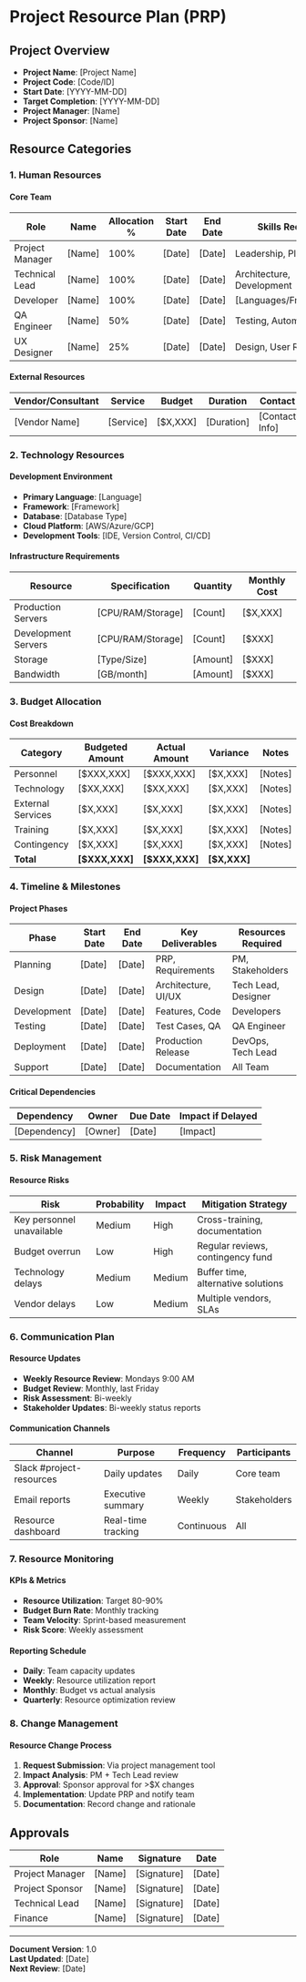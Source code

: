 # Project Resource Plan (PRP)

## Project Overview
- **Project Name**: [Project Name]
- **Project Code**: [Code/ID]
- **Start Date**: [YYYY-MM-DD]
- **Target Completion**: [YYYY-MM-DD]
- **Project Manager**: [Name]
- **Project Sponsor**: [Name]

## Resource Categories

### 1. Human Resources
#### Core Team
| Role | Name | Allocation % | Start Date | End Date | Skills Required |
|------|------|--------------|------------|----------|-----------------|
| Project Manager | [Name] | 100% | [Date] | [Date] | Leadership, Planning |
| Technical Lead | [Name] | 100% | [Date] | [Date] | Architecture, Development |
| Developer | [Name] | 100% | [Date] | [Date] | [Languages/Frameworks] |
| QA Engineer | [Name] | 50% | [Date] | [Date] | Testing, Automation |
| UX Designer | [Name] | 25% | [Date] | [Date] | Design, User Research |

#### External Resources
| Vendor/Consultant | Service | Budget | Duration | Contact |
|-------------------|---------|--------|----------|---------|
| [Vendor Name] | [Service] | [$X,XXX] | [Duration] | [Contact Info] |

### 2. Technology Resources
#### Development Environment
- **Primary Language**: [Language]
- **Framework**: [Framework]
- **Database**: [Database Type]
- **Cloud Platform**: [AWS/Azure/GCP]
- **Development Tools**: [IDE, Version Control, CI/CD]

#### Infrastructure Requirements
| Resource | Specification | Quantity | Monthly Cost |
|----------|---------------|----------|--------------|
| Production Servers | [CPU/RAM/Storage] | [Count] | [$X,XXX] |
| Development Servers | [CPU/RAM/Storage] | [Count] | [$XXX] |
| Storage | [Type/Size] | [Amount] | [$XXX] |
| Bandwidth | [GB/month] | [Amount] | [$XXX] |

### 3. Budget Allocation
#### Cost Breakdown
| Category | Budgeted Amount | Actual Amount | Variance | Notes |
|----------|-----------------|---------------|----------|--------|
| Personnel | [$XXX,XXX] | [$XXX,XXX] | [$X,XXX] | [Notes] |
| Technology | [$XX,XXX] | [$XX,XXX] | [$X,XXX] | [Notes] |
| External Services | [$X,XXX] | [$X,XXX] | [$X,XXX] | [Notes] |
| Training | [$X,XXX] | [$X,XXX] | [$X,XXX] | [Notes] |
| Contingency | [$X,XXX] | [$X,XXX] | [$X,XXX] | [Notes] |
| **Total** | **[$XXX,XXX]** | **[$XXX,XXX]** | **[$X,XXX]** | |

### 4. Timeline & Milestones
#### Project Phases
| Phase | Start Date | End Date | Key Deliverables | Resources Required |
|-------|------------|----------|------------------|-------------------|
| Planning | [Date] | [Date] | PRP, Requirements | PM, Stakeholders |
| Design | [Date] | [Date] | Architecture, UI/UX | Tech Lead, Designer |
| Development | [Date] | [Date] | Features, Code | Developers |
| Testing | [Date] | [Date] | Test Cases, QA | QA Engineer |
| Deployment | [Date] | [Date] | Production Release | DevOps, Tech Lead |
| Support | [Date] | [Date] | Documentation | All Team |

#### Critical Dependencies
| Dependency | Owner | Due Date | Impact if Delayed |
|------------|--------|----------|-------------------|
| [Dependency] | [Owner] | [Date] | [Impact] |

### 5. Risk Management
#### Resource Risks
| Risk | Probability | Impact | Mitigation Strategy |
|------|-------------|--------|-------------------|
| Key personnel unavailable | Medium | High | Cross-training, documentation |
| Budget overrun | Low | High | Regular reviews, contingency fund |
| Technology delays | Medium | Medium | Buffer time, alternative solutions |
| Vendor delays | Low | Medium | Multiple vendors, SLAs |

### 6. Communication Plan
#### Resource Updates
- **Weekly Resource Review**: Mondays 9:00 AM
- **Budget Review**: Monthly, last Friday
- **Risk Assessment**: Bi-weekly
- **Stakeholder Updates**: Bi-weekly status reports

#### Communication Channels
| Channel | Purpose | Frequency | Participants |
|---------|---------|-----------|--------------|
| Slack #project-resources | Daily updates | Daily | Core team |
| Email reports | Executive summary | Weekly | Stakeholders |
| Resource dashboard | Real-time tracking | Continuous | All |

### 7. Resource Monitoring
#### KPIs & Metrics
- **Resource Utilization**: Target 80-90%
- **Budget Burn Rate**: Monthly tracking
- **Team Velocity**: Sprint-based measurement
- **Risk Score**: Weekly assessment

#### Reporting Schedule
- **Daily**: Team capacity updates
- **Weekly**: Resource utilization report
- **Monthly**: Budget vs actual analysis
- **Quarterly**: Resource optimization review

### 8. Change Management
#### Resource Change Process
1. **Request Submission**: Via project management tool
2. **Impact Analysis**: PM + Tech Lead review
3. **Approval**: Sponsor approval for >$X changes
4. **Implementation**: Update PRP and notify team
5. **Documentation**: Record change and rationale

## Approvals
| Role | Name | Signature | Date |
|------|------|-----------|------|
| Project Manager | [Name] | [Signature] | [Date] |
| Project Sponsor | [Name] | [Signature] | [Date] |
| Technical Lead | [Name] | [Signature] | [Date] |
| Finance | [Name] | [Signature] | [Date] |

---
**Document Version**: 1.0  
**Last Updated**: [Date]  
**Next Review**: [Date]